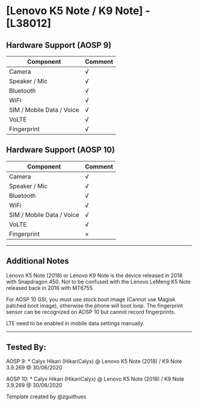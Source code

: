 # [Lenovo K5 Note / K9 Note] - [L38012]

## Hardware Support (AOSP 9)
| Component                 |      Comment                                              |
|---------------------------|-----------------------------------------------------------|
| Camera                    | √                                                         |
| Speaker / Mic             | √                                                         |
| Bluetooth                 | √                                                         |
| WiFi                      | √                                                         |
| SIM / Mobile Data / Voice | √                                                         |
| VoLTE                     | √                                                         |
| Fingerprint               | √                                                         |

## Hardware Support (AOSP 10)
| Component                 |      Comment                                              |
|---------------------------|-----------------------------------------------------------|
| Camera                    | √                                                         |
| Speaker / Mic             | √                                                         |
| Bluetooth                 | √                                                         |
| WiFi                      | √                                                         |
| SIM / Mobile Data / Voice | √                                                         |
| VoLTE                     | √                                                         |
| Fingerprint               | ×                                                         |

***
## Additional Notes

Lenovo K5 Note (2018) or Lenovo K9 Note is the device released in 2018 with Snapdragon 450. Not to be confused with the Lenovo LeMeng K5 Note released back in 2016 with MT6755.

For AOSP 10 GSI, you must use stock boot image (Cannot use Magisk patched boot image), otherwise the phone will boot loop. The fingerprint sensor can be recognized on AOSP 10 but cannot record fingerprints.

LTE need to be enabled in mobile data settings manually.

***


## Tested By:
AOSP 9: * Calyx Hikari (HikariCalyx) @ Lenovo K5 Note (2018) / K9 Note 3.9.269 @ 30/06/2020

AOSP 10: * Calyx Hikari (HikariCalyx) @ Lenovo K5 Note (2018) / K9 Note 3.9.269 @ 30/06/2020

Template created by @zguithues